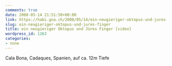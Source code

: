 ```yaml
---
comments: true
date: 2008-05-14 21:51:50+00:00
link: https://habi.gna.ch/2008/05/14/ein-neugieriger-oktopus-und-jures-finger/
slug: ein-neugieriger-oktopus-und-jures-finger
title: ein neugieriger Oktopus und Jüres Finger [video]
wordpress_id: 1263
categories:
- none
---
```


Cala Bona, Cadaques, Spanien, auf ca. 12m Tiefe
